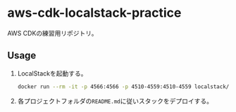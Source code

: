 # aws-cdk-localstack-practice

AWS CDKの練習用リポジトリ。

## Usage

1. LocalStackを起動する。

    ```bash
    docker run --rm -it -p 4566:4566 -p 4510-4559:4510-4559 localstack/localstack
    ```

2. 各プロジェクトフォルダの`README.md`に従いスタックをデプロイする。
